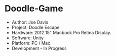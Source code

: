 # Doodle-Game
* Author: Joe Davis
* Project: Doodle Escape
* Hardware: 2012 15" Macbook Pro Retina Display.
* Software: Unity
* Platform: PC / Mac
* Development - In Progress
